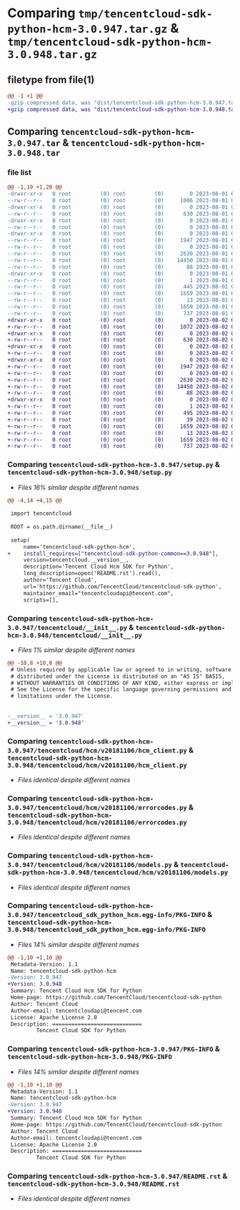 # Comparing `tmp/tencentcloud-sdk-python-hcm-3.0.947.tar.gz` & `tmp/tencentcloud-sdk-python-hcm-3.0.948.tar.gz`

## filetype from file(1)

```diff
@@ -1 +1 @@
-gzip compressed data, was "dist/tencentcloud-sdk-python-hcm-3.0.947.tar", last modified: Tue Aug  1 00:49:42 2023, max compression
+gzip compressed data, was "dist/tencentcloud-sdk-python-hcm-3.0.948.tar", last modified: Wed Aug  2 00:31:05 2023, max compression
```

## Comparing `tencentcloud-sdk-python-hcm-3.0.947.tar` & `tencentcloud-sdk-python-hcm-3.0.948.tar`

### file list

```diff
@@ -1,19 +1,20 @@
-drwxr-xr-x   0 root         (0) root         (0)        0 2023-08-01 00:49:42.000000 tencentcloud-sdk-python-hcm-3.0.947/
--rw-r--r--   0 root         (0) root         (0)     1006 2023-08-01 00:49:42.000000 tencentcloud-sdk-python-hcm-3.0.947/setup.py
-drwxr-xr-x   0 root         (0) root         (0)        0 2023-08-01 00:49:42.000000 tencentcloud-sdk-python-hcm-3.0.947/tencentcloud/
--rw-r--r--   0 root         (0) root         (0)      630 2023-08-01 00:49:42.000000 tencentcloud-sdk-python-hcm-3.0.947/tencentcloud/__init__.py
-drwxr-xr-x   0 root         (0) root         (0)        0 2023-08-01 00:49:42.000000 tencentcloud-sdk-python-hcm-3.0.947/tencentcloud/hcm/
--rw-r--r--   0 root         (0) root         (0)        0 2023-08-01 00:49:42.000000 tencentcloud-sdk-python-hcm-3.0.947/tencentcloud/hcm/__init__.py
-drwxr-xr-x   0 root         (0) root         (0)        0 2023-08-01 00:49:42.000000 tencentcloud-sdk-python-hcm-3.0.947/tencentcloud/hcm/v20181106/
--rw-r--r--   0 root         (0) root         (0)     1947 2023-08-01 00:49:42.000000 tencentcloud-sdk-python-hcm-3.0.947/tencentcloud/hcm/v20181106/hcm_client.py
--rw-r--r--   0 root         (0) root         (0)        0 2023-08-01 00:49:42.000000 tencentcloud-sdk-python-hcm-3.0.947/tencentcloud/hcm/v20181106/__init__.py
--rw-r--r--   0 root         (0) root         (0)     2630 2023-08-01 00:49:42.000000 tencentcloud-sdk-python-hcm-3.0.947/tencentcloud/hcm/v20181106/errorcodes.py
--rw-r--r--   0 root         (0) root         (0)    14450 2023-08-01 00:49:42.000000 tencentcloud-sdk-python-hcm-3.0.947/tencentcloud/hcm/v20181106/models.py
--rw-r--r--   0 root         (0) root         (0)       88 2023-08-01 00:49:42.000000 tencentcloud-sdk-python-hcm-3.0.947/setup.cfg
-drwxr-xr-x   0 root         (0) root         (0)        0 2023-08-01 00:49:42.000000 tencentcloud-sdk-python-hcm-3.0.947/tencentcloud_sdk_python_hcm.egg-info/
--rw-r--r--   0 root         (0) root         (0)        1 2023-08-01 00:49:42.000000 tencentcloud-sdk-python-hcm-3.0.947/tencentcloud_sdk_python_hcm.egg-info/dependency_links.txt
--rw-r--r--   0 root         (0) root         (0)      445 2023-08-01 00:49:42.000000 tencentcloud-sdk-python-hcm-3.0.947/tencentcloud_sdk_python_hcm.egg-info/SOURCES.txt
--rw-r--r--   0 root         (0) root         (0)     1659 2023-08-01 00:49:42.000000 tencentcloud-sdk-python-hcm-3.0.947/tencentcloud_sdk_python_hcm.egg-info/PKG-INFO
--rw-r--r--   0 root         (0) root         (0)       13 2023-08-01 00:49:42.000000 tencentcloud-sdk-python-hcm-3.0.947/tencentcloud_sdk_python_hcm.egg-info/top_level.txt
--rw-r--r--   0 root         (0) root         (0)     1659 2023-08-01 00:49:42.000000 tencentcloud-sdk-python-hcm-3.0.947/PKG-INFO
--rw-r--r--   0 root         (0) root         (0)      737 2023-08-01 00:49:42.000000 tencentcloud-sdk-python-hcm-3.0.947/README.rst
+drwxr-xr-x   0 root         (0) root         (0)        0 2023-08-02 00:31:05.000000 tencentcloud-sdk-python-hcm-3.0.948/
+-rw-r--r--   0 root         (0) root         (0)     1072 2023-08-02 00:31:05.000000 tencentcloud-sdk-python-hcm-3.0.948/setup.py
+drwxr-xr-x   0 root         (0) root         (0)        0 2023-08-02 00:31:05.000000 tencentcloud-sdk-python-hcm-3.0.948/tencentcloud/
+-rw-r--r--   0 root         (0) root         (0)      630 2023-08-02 00:31:05.000000 tencentcloud-sdk-python-hcm-3.0.948/tencentcloud/__init__.py
+drwxr-xr-x   0 root         (0) root         (0)        0 2023-08-02 00:31:05.000000 tencentcloud-sdk-python-hcm-3.0.948/tencentcloud/hcm/
+-rw-r--r--   0 root         (0) root         (0)        0 2023-08-02 00:31:05.000000 tencentcloud-sdk-python-hcm-3.0.948/tencentcloud/hcm/__init__.py
+drwxr-xr-x   0 root         (0) root         (0)        0 2023-08-02 00:31:05.000000 tencentcloud-sdk-python-hcm-3.0.948/tencentcloud/hcm/v20181106/
+-rw-r--r--   0 root         (0) root         (0)     1947 2023-08-02 00:31:05.000000 tencentcloud-sdk-python-hcm-3.0.948/tencentcloud/hcm/v20181106/hcm_client.py
+-rw-r--r--   0 root         (0) root         (0)        0 2023-08-02 00:31:05.000000 tencentcloud-sdk-python-hcm-3.0.948/tencentcloud/hcm/v20181106/__init__.py
+-rw-r--r--   0 root         (0) root         (0)     2630 2023-08-02 00:31:05.000000 tencentcloud-sdk-python-hcm-3.0.948/tencentcloud/hcm/v20181106/errorcodes.py
+-rw-r--r--   0 root         (0) root         (0)    14450 2023-08-02 00:31:05.000000 tencentcloud-sdk-python-hcm-3.0.948/tencentcloud/hcm/v20181106/models.py
+-rw-r--r--   0 root         (0) root         (0)       88 2023-08-02 00:31:05.000000 tencentcloud-sdk-python-hcm-3.0.948/setup.cfg
+drwxr-xr-x   0 root         (0) root         (0)        0 2023-08-02 00:31:05.000000 tencentcloud-sdk-python-hcm-3.0.948/tencentcloud_sdk_python_hcm.egg-info/
+-rw-r--r--   0 root         (0) root         (0)        1 2023-08-02 00:31:05.000000 tencentcloud-sdk-python-hcm-3.0.948/tencentcloud_sdk_python_hcm.egg-info/dependency_links.txt
+-rw-r--r--   0 root         (0) root         (0)      495 2023-08-02 00:31:05.000000 tencentcloud-sdk-python-hcm-3.0.948/tencentcloud_sdk_python_hcm.egg-info/SOURCES.txt
+-rw-r--r--   0 root         (0) root         (0)       39 2023-08-02 00:31:05.000000 tencentcloud-sdk-python-hcm-3.0.948/tencentcloud_sdk_python_hcm.egg-info/requires.txt
+-rw-r--r--   0 root         (0) root         (0)     1659 2023-08-02 00:31:05.000000 tencentcloud-sdk-python-hcm-3.0.948/tencentcloud_sdk_python_hcm.egg-info/PKG-INFO
+-rw-r--r--   0 root         (0) root         (0)       13 2023-08-02 00:31:05.000000 tencentcloud-sdk-python-hcm-3.0.948/tencentcloud_sdk_python_hcm.egg-info/top_level.txt
+-rw-r--r--   0 root         (0) root         (0)     1659 2023-08-02 00:31:05.000000 tencentcloud-sdk-python-hcm-3.0.948/PKG-INFO
+-rw-r--r--   0 root         (0) root         (0)      737 2023-08-02 00:31:05.000000 tencentcloud-sdk-python-hcm-3.0.948/README.rst
```

### Comparing `tencentcloud-sdk-python-hcm-3.0.947/setup.py` & `tencentcloud-sdk-python-hcm-3.0.948/setup.py`

 * *Files 16% similar despite different names*

```diff
@@ -4,14 +4,15 @@
 
 import tencentcloud
 
 ROOT = os.path.dirname(__file__)
 
 setup(
     name='tencentcloud-sdk-python-hcm',
+    install_requires=["tencentcloud-sdk-python-common==3.0.948"],
     version=tencentcloud.__version__,
     description='Tencent Cloud Hcm SDK for Python',
     long_description=open('README.rst').read(),
     author='Tencent Cloud',
     url='https://github.com/TencentCloud/tencentcloud-sdk-python',
     maintainer_email="tencentcloudapi@tencent.com",
     scripts=[],
```

### Comparing `tencentcloud-sdk-python-hcm-3.0.947/tencentcloud/__init__.py` & `tencentcloud-sdk-python-hcm-3.0.948/tencentcloud/__init__.py`

 * *Files 1% similar despite different names*

```diff
@@ -10,8 +10,8 @@
 # Unless required by applicable law or agreed to in writing, software
 # distributed under the License is distributed on an "AS IS" BASIS,
 # WITHOUT WARRANTIES OR CONDITIONS OF ANY KIND, either express or implied.
 # See the License for the specific language governing permissions and
 # limitations under the License.
 
 
-__version__ = '3.0.947'
+__version__ = '3.0.948'
```

### Comparing `tencentcloud-sdk-python-hcm-3.0.947/tencentcloud/hcm/v20181106/hcm_client.py` & `tencentcloud-sdk-python-hcm-3.0.948/tencentcloud/hcm/v20181106/hcm_client.py`

 * *Files identical despite different names*

### Comparing `tencentcloud-sdk-python-hcm-3.0.947/tencentcloud/hcm/v20181106/errorcodes.py` & `tencentcloud-sdk-python-hcm-3.0.948/tencentcloud/hcm/v20181106/errorcodes.py`

 * *Files identical despite different names*

### Comparing `tencentcloud-sdk-python-hcm-3.0.947/tencentcloud/hcm/v20181106/models.py` & `tencentcloud-sdk-python-hcm-3.0.948/tencentcloud/hcm/v20181106/models.py`

 * *Files identical despite different names*

### Comparing `tencentcloud-sdk-python-hcm-3.0.947/tencentcloud_sdk_python_hcm.egg-info/PKG-INFO` & `tencentcloud-sdk-python-hcm-3.0.948/tencentcloud_sdk_python_hcm.egg-info/PKG-INFO`

 * *Files 14% similar despite different names*

```diff
@@ -1,10 +1,10 @@
 Metadata-Version: 1.1
 Name: tencentcloud-sdk-python-hcm
-Version: 3.0.947
+Version: 3.0.948
 Summary: Tencent Cloud Hcm SDK for Python
 Home-page: https://github.com/TencentCloud/tencentcloud-sdk-python
 Author: Tencent Cloud
 Author-email: tencentcloudapi@tencent.com
 License: Apache License 2.0
 Description: ============================
         Tencent Cloud SDK for Python
```

### Comparing `tencentcloud-sdk-python-hcm-3.0.947/PKG-INFO` & `tencentcloud-sdk-python-hcm-3.0.948/PKG-INFO`

 * *Files 14% similar despite different names*

```diff
@@ -1,10 +1,10 @@
 Metadata-Version: 1.1
 Name: tencentcloud-sdk-python-hcm
-Version: 3.0.947
+Version: 3.0.948
 Summary: Tencent Cloud Hcm SDK for Python
 Home-page: https://github.com/TencentCloud/tencentcloud-sdk-python
 Author: Tencent Cloud
 Author-email: tencentcloudapi@tencent.com
 License: Apache License 2.0
 Description: ============================
         Tencent Cloud SDK for Python
```

### Comparing `tencentcloud-sdk-python-hcm-3.0.947/README.rst` & `tencentcloud-sdk-python-hcm-3.0.948/README.rst`

 * *Files identical despite different names*

